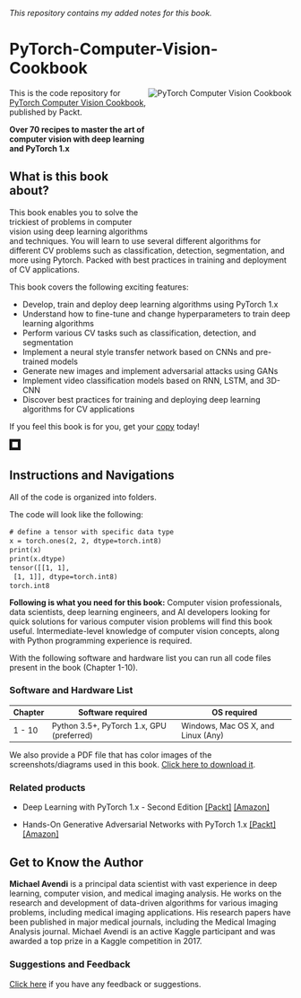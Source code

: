 *This repository contains my added notes for this book.*

# PyTorch-Computer-Vision-Cookbook

<a href="https://www.packtpub.com/data/pytorch-computer-vision-cookbook?utm_source=github&utm_medium=repository&utm_campaign=9781838644833"><img src="https://www.packtpub.com/media/catalog/product/cache/e4d64343b1bc593f1c5348fe05efa4a6/9/7/9781838644833-original.png" alt="PyTorch Computer Vision Cookbook" height="256px" align="right"></a>

This is the code repository for [PyTorch Computer Vision Cookbook](https://www.packtpub.com/data/pytorch-computer-vision-cookbook?utm_source=github&utm_medium=repository&utm_campaign=9781838644833), published by Packt.

**Over 70 recipes to master the art of computer vision with deep learning and PyTorch 1.x**

## What is this book about?
This book enables you to solve the trickiest of problems in computer vision using deep learning algorithms and techniques. You will learn to use several different algorithms for different CV problems such as classification, detection, segmentation, and more using Pytorch. Packed with best practices in training and deployment of CV applications.

This book covers the following exciting features: 
* Develop, train and deploy deep learning algorithms using PyTorch 1.x
* Understand how to fine-tune and change hyperparameters to train deep learning algorithms
* Perform various CV tasks such as classification, detection, and segmentation
* Implement a neural style transfer network based on CNNs and pre-trained models
* Generate new images and implement adversarial attacks using GANs
* Implement video classification models based on RNN, LSTM, and 3D-CNN
* Discover best practices for training and deploying deep learning algorithms for CV applications

If you feel this book is for you, get your [copy](https://www.amazon.com/dp/1838644830) today!

<a href="https://www.packtpub.com/?utm_source=github&utm_medium=banner&utm_campaign=GitHubBanner"><img src="https://raw.githubusercontent.com/PacktPublishing/GitHub/master/GitHub.png" alt="https://www.packtpub.com/" border="5" /></a>

## Instructions and Navigations
All of the code is organized into folders.

The code will look like the following:
```
# define a tensor with specific data type
x = torch.ones(2, 2, dtype=torch.int8)
print(x)
print(x.dtype)
tensor([[1, 1],
 [1, 1]], dtype=torch.int8)
torch.int8

```

**Following is what you need for this book:**
Computer vision professionals, data scientists, deep learning engineers, and AI developers looking for quick solutions for various computer vision problems will find this book useful. Intermediate-level knowledge of computer vision concepts, along with Python programming experience is required.

With the following software and hardware list you can run all code files present in the book (Chapter 1-10).

### Software and Hardware List

| Chapter  | Software required                                                                    | OS required                        |
| -------- | -------------------------------------------------------------------------------------| -----------------------------------|
| 1 - 10   |   Python 3.5+, PyTorch 1.x, GPU (preferred)                                          | Windows, Mac OS X, and Linux (Any) |

We also provide a PDF file that has color images of the screenshots/diagrams used in this book. [Click here to download it](https://static.packt-cdn.com/downloads/9781838644833_ColorImages.pdf).


### Related products <Other books you may enjoy>
* Deep Learning with PyTorch 1.x - Second Edition [[Packt]](https://www.packtpub.com/data/deep-learning-with-pytorch-1-0-second-edition?utm_source=github&utm_medium=repository&utm_campaign=9781838553005) [[Amazon]](https://www.amazon.com/Deep-Learning-PyTorch-1-x-architecture/dp/1838553002)

* Hands-On Generative Adversarial Networks with PyTorch 1.x [[Packt]](https://www.packtpub.com/data/hands-on-generative-adversarial-networks-with-pytorch-1-0?utm_source=github&utm_medium=repository&utm_campaign=9781789530513) [[Amazon]](https://www.amazon.com/Hands-Generative-Adversarial-Networks-PyTorch/dp/1789530512)

## Get to Know the Author
**Michael Avendi**
is a principal data scientist with vast experience in deep learning, computer vision, and medical imaging analysis. He works on the research and development of data-driven algorithms for various imaging problems, including medical imaging applications. His research papers have been published in major medical journals, including the Medical Imaging Analysis journal. Michael Avendi is an active Kaggle participant and was awarded a top prize in a Kaggle competition in 2017.

### Suggestions and Feedback
[Click here](https://docs.google.com/forms/d/e/1FAIpQLSdy7dATC6QmEL81FIUuymZ0Wy9vH1jHkvpY57OiMeKGqib_Ow/viewform) if you have any feedback or suggestions.
